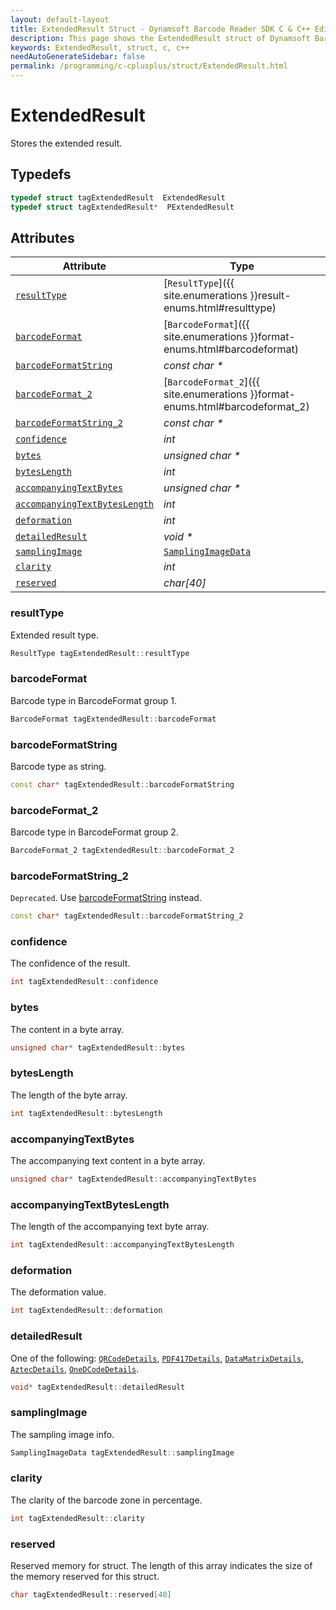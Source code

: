 ```yaml
---
layout: default-layout
title: ExtendedResult Struct - Dynamsoft Barcode Reader SDK C & C++ Edition
description: This page shows the ExtendedResult struct of Dynamsoft Barcode Reader SDK C & C++ Edition.
keywords: ExtendedResult, struct, c, c++
needAutoGenerateSidebar: false
permalink: /programming/c-cplusplus/struct/ExtendedResult.html
---
```



# ExtendedResult
Stores the extended result. 

## Typedefs

```cpp
typedef struct tagExtendedResult  ExtendedResult
typedef struct tagExtendedResult*  PExtendedResult
```  

## Attributes
  
| Attribute | Type |
|---------- | ---- |
| [`resultType`](#resulttype) | [`ResultType`]({{ site.enumerations }}result-enums.html#resulttype) |
| [`barcodeFormat`](#barcodeformat) | [`BarcodeFormat`]({{ site.enumerations }}format-enums.html#barcodeformat) |
| [`barcodeFormatString`](#barcodeformatstring) | *const char \** |
| [`barcodeFormat_2`](#barcodeformat_2) | [`BarcodeFormat_2`]({{ site.enumerations }}format-enums.html#barcodeformat_2) |
| [`barcodeFormatString_2`](#barcodeformatstring_2) | *const char \** | 
| [`confidence`](#confidence) | *int* | 
| [`bytes`](#bytes) | *unsigned char \** | 
| [`bytesLength`](#byteslength) | *int* | 
| [`accompanyingTextBytes`](#accompanyingtextbytes) | *unsigned char \** | 
| [`accompanyingTextBytesLength`](#accompanyingtextbyteslength) | *int* | 
| [`deformation`](#deformation) | *int* | 
| [`detailedResult`](#detailedresult) | *void \** |
| [`samplingImage`](#samplingimage) | [`SamplingImageData`](SamplingImageData.md) |
| [`clarity`](#clarity) | *int* | 
| [`reserved`](#reserved) | *char\[40\]* | 

### resultType
Extended result type. 
```cpp
ResultType tagExtendedResult::resultType
```

### barcodeFormat
Barcode type in BarcodeFormat group 1. 
```cpp
BarcodeFormat tagExtendedResult::barcodeFormat
```

### barcodeFormatString

Barcode type as string.

```cpp
const char* tagExtendedResult::barcodeFormatString
```

### barcodeFormat_2
Barcode type in BarcodeFormat group 2.
```cpp
BarcodeFormat_2 tagExtendedResult::barcodeFormat_2
```
 
### barcodeFormatString_2

`Deprecated`. Use [barcodeFormatString](#barcodeformatstring) instead.

```cpp
const char* tagExtendedResult::barcodeFormatString_2
```

### confidence
The confidence of the result.
```cpp
int tagExtendedResult::confidence
```

### bytes
The content in a byte array.
```cpp
unsigned char* tagExtendedResult::bytes
```

### bytesLength
The length of the byte array.
```cpp
int tagExtendedResult::bytesLength
```

### accompanyingTextBytes
The accompanying text content in a byte array.
```cpp
unsigned char* tagExtendedResult::accompanyingTextBytes
```

### accompanyingTextBytesLength
The length of the accompanying text byte array.
```cpp
int tagExtendedResult::accompanyingTextBytesLength
```

### deformation
The deformation value.
```cpp
int tagExtendedResult::deformation
```

### detailedResult
One of the following: [`QRCodeDetails`](QRCodeDetails.md), [`PDF417Details`](PDF417Details.md), [`DataMatrixDetails`](DataMatrixDetails.md), [`AztecDetails`](AztecDetails.md), [`OneDCodeDetails`](OneDCodeDetails.md).
```cpp
void* tagExtendedResult::detailedResult
```

### samplingImage
The sampling image info.
```cpp
SamplingImageData tagExtendedResult::samplingImage
```
 
### clarity
The clarity of the barcode zone in percentage.
```cpp
int tagExtendedResult::clarity
```

### reserved
Reserved memory for struct. The length of this array indicates the size of the memory reserved for this struct.
```cpp
char tagExtendedResult::reserved[40]
```
